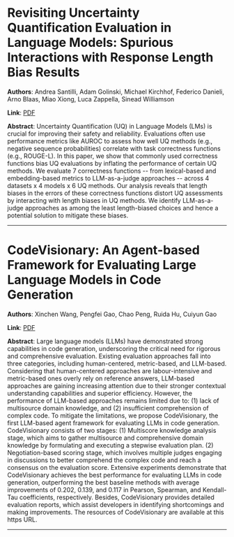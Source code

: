# Revisiting Uncertainty Quantification Evaluation in Language Models: Spurious Interactions with Response Length Bias Results 

**Authors**: Andrea Santilli, Adam Golinski, Michael Kirchhof, Federico Danieli, Arno Blaas, Miao Xiong, Luca Zappella, Sinead Williamson  

**Link**: [PDF](https://arxiv.org/pdf/2504.13677)  

**Abstract**: Uncertainty Quantification (UQ) in Language Models (LMs) is crucial for improving their safety and reliability. Evaluations often use performance metrics like AUROC to assess how well UQ methods (e.g., negative sequence probabilities) correlate with task correctness functions (e.g., ROUGE-L). In this paper, we show that commonly used correctness functions bias UQ evaluations by inflating the performance of certain UQ methods. We evaluate 7 correctness functions -- from lexical-based and embedding-based metrics to LLM-as-a-judge approaches -- across 4 datasets x 4 models x 6 UQ methods. Our analysis reveals that length biases in the errors of these correctness functions distort UQ assessments by interacting with length biases in UQ methods. We identify LLM-as-a-judge approaches as among the least length-biased choices and hence a potential solution to mitigate these biases. 

---
# CodeVisionary: An Agent-based Framework for Evaluating Large Language Models in Code Generation 

**Authors**: Xinchen Wang, Pengfei Gao, Chao Peng, Ruida Hu, Cuiyun Gao  

**Link**: [PDF](https://arxiv.org/pdf/2504.13472)  

**Abstract**: Large language models (LLMs) have demonstrated strong capabilities in code generation, underscoring the critical need for rigorous and comprehensive evaluation. Existing evaluation approaches fall into three categories, including human-centered, metric-based, and LLM-based. Considering that human-centered approaches are labour-intensive and metric-based ones overly rely on reference answers, LLM-based approaches are gaining increasing attention due to their stronger contextual understanding capabilities and superior efficiency. However, the performance of LLM-based approaches remains limited due to: (1) lack of multisource domain knowledge, and (2) insufficient comprehension of complex code.
To mitigate the limitations, we propose CodeVisionary, the first LLM-based agent framework for evaluating LLMs in code generation. CodeVisionary consists of two stages: (1) Multiscore knowledge analysis stage, which aims to gather multisource and comprehensive domain knowledge by formulating and executing a stepwise evaluation plan. (2) Negotiation-based scoring stage, which involves multiple judges engaging in discussions to better comprehend the complex code and reach a consensus on the evaluation score. Extensive experiments demonstrate that CodeVisionary achieves the best performance for evaluating LLMs in code generation, outperforming the best baseline methods with average improvements of 0.202, 0.139, and 0.117 in Pearson, Spearman, and Kendall-Tau coefficients, respectively. Besides, CodeVisionary provides detailed evaluation reports, which assist developers in identifying shortcomings and making improvements. The resources of CodeVisionary are available at this https URL. 

---
